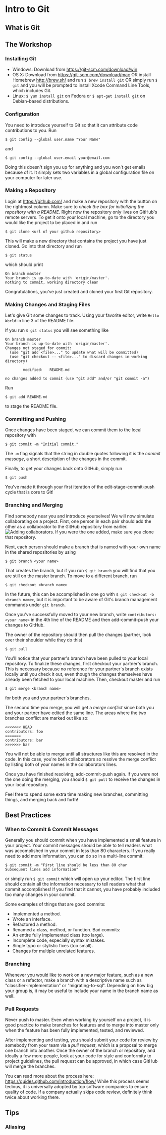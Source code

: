 # Intro to Git
## What is Git 

## The Workshop
### Installing Git
- Windows: Download from https://git-scm.com/download/win
- OS X: Download from https://git-scm.com/download/mac OR
 install Homebrew http://brew.sh/ and run `$ brew install git` OR
 simply run `$ git` and you will be prompted to install Xcode Command Line Tools,
 which includes Git.
- Linux: `$ yum install git` on Fedora or `$ apt-get install git` on Debian-based distributions.

### Configuration
You need to introduce yourself to Git so that it can attribute code contributions to you. Run

`$ git config --global user.name "Your Name"`

and

`$ git config --global user.email your@email.com`

Doing this doesn't sign you up for anything and you won't get emails because of it.
It simply sets two variables in a global configuration file on your computer for later use.

### Making a Repository
Login at https://github.com/ and make a new repository with the button on the rightmost column.
Make sure to *check the box for initializing the repository with a README*.
Right now the repository only lives on GitHub's remote servers. To get it onto your local machine,
go to the directory you would like the project to be placed in and run
```
$ git clone <url of your github repository>
```
This will make a new directory that contains the project you have just cloned. Go into that directory
and run
```
$ git status
```
which should print
```
On branch master
Your branch is up-to-date with 'origin/master'.
nothing to commit, working directory clean
```
Congratulations, you've just created and cloned your first Git repository.

### Making Changes and Staging Files
Let's give Git some changes to track.
Using your favorite editor, write `Hello World` in line 3 of the README file.

If you run `$ git status` you will see something like
```
On branch master
Your branch is up-to-date with 'origin/master'.
Changes not staged for commit:
  (use "git add <file>..." to update what will be committed)
  (use "git checkout -- <file>..." to discard changes in working directory)

        modified:   README.md

no changes added to commit (use "git add" and/or "git commit -a")
```
Run
```
$ git add README.md
```
to stage the README file.

### Committing and Pushing
Once changes have been staged, we can commit them to the local repository with 
```
$ git commit -m "Initial commit."
```
The `-m` flag signals that the string in double quotes following it is the *commit message*,
a short description of the changes in the commit.

Finally, to get your changes back onto GitHub, simply run
```
$ git push
```
You've made it through your first iteration of the edit-stage-commit-push cycle that is core to Git!

### Branching and Merging
Find somebody near you and introduce yourselves! We will now simulate collaborating on a project.
First, one person in each pair should add the other as a collaborator to the GitHub repository from earlier.
![Adding collaborators.](assets/add-collaborators.png)
If you were the one added, make sure you clone that repository.

Next, each person should make a branch that is named with your own name in the shared repositories by using
```
$ git branch <your name>
```
That creates the branch, but if you run `$ git branch` you will find that you are still on the master branch.
To move to a different branch, run
```
$ git checkout <branch name>
```
In the future, this can be accomplished in one go with `$ git checkout -b <branch name>`, but it is important
to be aware of Git's branch management commands under `git branch`.

Once you've successfully moved to your new branch, write `contributors: <your name>` in the 4th line of the
README and then add-commit-push your changes to GitHub.

The owner of the repository should then pull the changes (partner, look over their shoulder while they do this)
```
$ git pull
```
You'll notice that your partner's branch have been pulled to your local repository. To finalize these changes,
first checkout your partner's branch. This is necessary because no reference for your partner's branch exists locally
until you check it out, even though the changes themselves have already been fetched to your local machine.
Then, checkout master and run
```
$ git merge <branch name>
```
for both you and your partner's branches.

The second time you merge, you will get a *merge conflict* since both you and your partner have edited the same line.
The areas where the two branches conflict are marked out like so:
```
<<<<<<< HEAD
contributors: foo
=======
contributors: bar
>>>>>>> bar
```
You will not be able to merge until all structures like this are resolved in the code. In this case, you're both
collaborators so resolve the merge conflict by listing both of your names in the collaborators lines.

Once you have finished resolving, add-commit-push again. If you were not the one doing the merging, 
you should `$ git pull` to receive the changes in your local repository.

Feel free to spend some extra time making new branches, committing things, and merging back and forth!

## Best Practices
### When to Commit & Commit Messages
Generally you should commit when you have implemented a small feature in your project. Your commit messages
should be able to tell readers what was accomplished in your commit in less than 80 characters. If you really
need to add more information, you can do so in a multi-line commit:
```
$ git commit -m "First line should be less than 80 char
Subsequent lines add information"
```
or simply run `$ git commit` which will open up your editor. The first line should contain all the information necessary
to tell readers what that commit accomplishes! If you find that it cannot, you have probably included too many
changes in your commit.

Some examples of things that are good commits:
- Implemented a method.
- Wrote an interface.
- Refactored a method.
- Renamed a class, method, or function.
Bad commits:
- An entire fully implemented class (too large).
- Incomplete code, especially syntax mistakes.
- Single typo or stylistic fixes (too small).
- Changes for multiple unrelated features.

### Branching
Whenever you would like to work on a new major feature, such as a new class or a refactor, make a branch
with a descriptive name such as "classifier-implementation" or "migrating-to-sql". Depending on how big your
group is, it may be useful to include your name in the branch name as well.

### Pull Requests
Never push to master. Even when working by yourself on a project, it is good practice to make branches for
features and to merge into master only when the feature has been fully implemented, tested, and reviewed.

After implementing and testing, you should submit your code for review by somebody from your team via a
*pull request*, which is a proposal to merge one branch into another. Once the owner of the branch or
repository, and ideally a few more people, look at your code for style and conformity to project guidelines,
the pull request can be approved, in which case GitHub will merge the branches.

You can read more about the process here: https://guides.github.com/introduction/flow/
While this process seems tedious, it is universally adopted by top software companies to ensure quality of
code. If a company actually skips code review, definitely think twice about working there.

## Tips
### Aliasing
